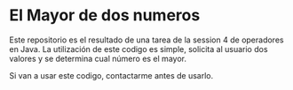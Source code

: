 # El Mayor de dos numeros

Este repositorio es el resultado de una tarea de la session 4 de operadores en Java.
La utilización de este codigo es simple, solicita al usuario dos valores y se determina cual número es el mayor.

Si van a usar este codigo, contactarme antes de usarlo.
